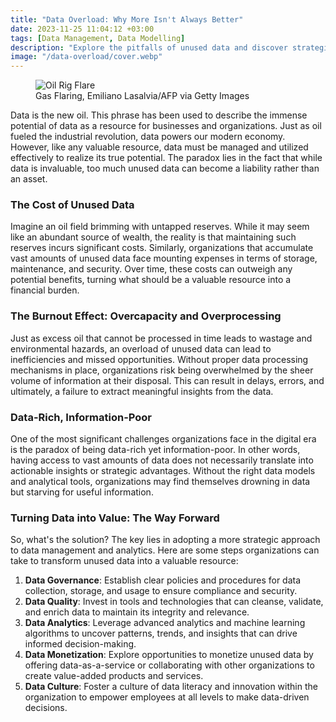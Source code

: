 ```yaml
---
title: "Data Overload: Why More Isn't Always Better"
date: 2023-11-25 11:04:12 +03:00
tags: [Data Management, Data Modelling]
description: "Explore the pitfalls of unused data and discover strategies to transform it into actionable insights. Learn how to maximize value and minimize costs"
image: "/data-overload/cover.webp"
---
```


<figure>
<img src="/data-overload/cover.webp" alt="Oil Rig Flare">
<figcaption> Gas Flaring, Emiliano Lasalvia/AFP via Getty Images</figcaption>
</figure>

Data is the new oil. This phrase has been used to describe the immense potential of data as a resource for businesses and organizations. Just as oil fueled the industrial revolution, data powers our modern economy. However, like any valuable resource, data must be managed and utilized effectively to realize its true potential. The paradox lies in the fact that while data is invaluable, too much unused data can become a liability rather than an asset.

### **The Cost of Unused Data**

Imagine an oil field brimming with untapped reserves. While it may seem like an abundant source of wealth, the reality is that maintaining such reserves incurs significant costs. Similarly, organizations that accumulate vast amounts of unused data face mounting expenses in terms of storage, maintenance, and security. Over time, these costs can outweigh any potential benefits, turning what should be a valuable resource into a financial burden.

### **The Burnout Effect: Overcapacity and Overprocessing**

Just as excess oil that cannot be processed in time leads to wastage and environmental hazards, an overload of unused data can lead to inefficiencies and missed opportunities. Without proper data processing mechanisms in place, organizations risk being overwhelmed by the sheer volume of information at their disposal. This can result in delays, errors, and ultimately, a failure to extract meaningful insights from the data.

### **Data-Rich, Information-Poor**

One of the most significant challenges organizations face in the digital era is the paradox of being data-rich yet information-poor. In other words, having access to vast amounts of data does not necessarily translate into actionable insights or strategic advantages. Without the right data models and analytical tools, organizations may find themselves drowning in data but starving for useful information.

### **Turning Data into Value: The Way Forward**

So, what's the solution? The key lies in adopting a more strategic approach to data management and analytics. Here are some steps organizations can take to transform unused data into a valuable resource:

1. **Data Governance**: Establish clear policies and procedures for data collection, storage, and usage to ensure compliance and security.
2. **Data Quality**: Invest in tools and technologies that can cleanse, validate, and enrich data to maintain its integrity and relevance.
3. **Data Analytics**: Leverage advanced analytics and machine learning algorithms to uncover patterns, trends, and insights that can drive informed decision-making.
4. **Data Monetization**: Explore opportunities to monetize unused data by offering data-as-a-service or collaborating with other organizations to create value-added products and services.
5. **Data Culture**: Foster a culture of data literacy and innovation within the organization to empower employees at all levels to make data-driven decisions.
